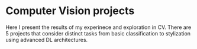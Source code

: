 # Computer Vision projects

Here I present the results of my experinece and exploration in CV. There are 5 projects that consider distinct tasks from basic classification to stylization using advanced DL architectures.
